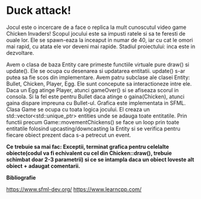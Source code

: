 # Duck attack!



Jocul este o incercare de a face o replica la mult cunoscutul video game Chicken Invaders!
Scopul jocului este sa impusti ratele si sa te feresti de ouale lor.
Ele se spawn-eaza la inceaput in numar de 40, iar cu cat le omori mai rapid, cu atata ele vor deveni mai rapide.
Stadiul proiectului: inca este in dezvoltare.

Avem o clasa de baza Entity care primeste functiile virtuale pure draw() si update(). Ele se ocupa cu desenarea si updatarea entitatii. update() s-ar putea sa fie scos din implementare.
Avem patru subclase ale clasei Entity: Bullet, Chicken, Player, Egg. Ele sunt concepute sa interactioneze intre ele. Daca un Egg atinge Player, atunci gameOver() si se afiseaza scorul in consola. Si la fel este pentru Bullet daca atinge o gaina(Chicken), atunci gaina dispare impreuna cu Bullet-ul.
Grafica este implementata in SFML.
Clasa Game se ocupa cu toata logica jocului. El creaza un std::vector<std::unique_ptr<Entity>> entities unde se adauga toate entitatile. Prin functii precum Game::movementChickens() se face un loop prin toate entitatile folosind upcasting/downcasting la Entity si se verifica pentru fiecare obiect prezent daca s-a petrecut un event.



**Ce trebuie sa mai fac: Exceptii, terminat grafica pentru celelalte obiecte(codul va fi echivalent cu cel din Chicken::draw(), trebuie schimbat doar 2-3 parametrii) si ce se intampla daca un obiect loveste alt obiect +  adaugat comentarii.**

**Bibliografie**

https://www.sfml-dev.org/
https://www.learncpp.com/
